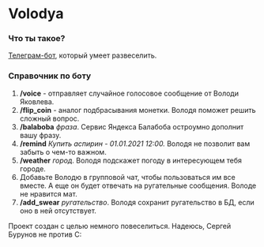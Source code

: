 # Volodya

### Что ты такое?

[Телеграм-бот](https://t.me/volodya_yakovlev_bot), который умеет развеселить.

### Справочник по боту

1. **/voice** - отправляет случайное голосовое сообщение от Володи Яковлева.
2. **/flip_coin** - аналог подбрасывания монетки. Володя поможет решить сложный вопрос.
3. **/balaboba** *фраза*. Сервис Яндекса Балабоба остроумно дополнит вашу фразу.
4. **/remind** *Купить аспирин - 01.01.2021 12:00.* Володя не позволит вам забыть о чем-то важном.
5. **/weather** *город*. Володя подскажет погоду в интересующем тебя городе.
6. Добавьте Володю в групповой чат, чтобы пользоваться им все вместе. А еще он будет отвечать на ругательные сообщения. Володе не нравится мат.
7. **/add_swear** *ругательство*. Володя сохранит ругательство в БД, если оно в ней отсутствует.

Проект создан с целью немного повеселиться. Надеюсь, Сергей Бурунов не против С: